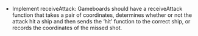 <!-- - Import babel to make E6 import usable -->
<!-- - Test hit function within the Ship factory -->
<!-- - Implement addShipToBoardGrid -->
- Implement receiveAttack: 
Gameboards should have a receiveAttack function that takes a pair of coordinates, determines whether or not the attack hit a ship and then sends the ‘hit’ function to the correct ship, or records the coordinates of the missed shot.